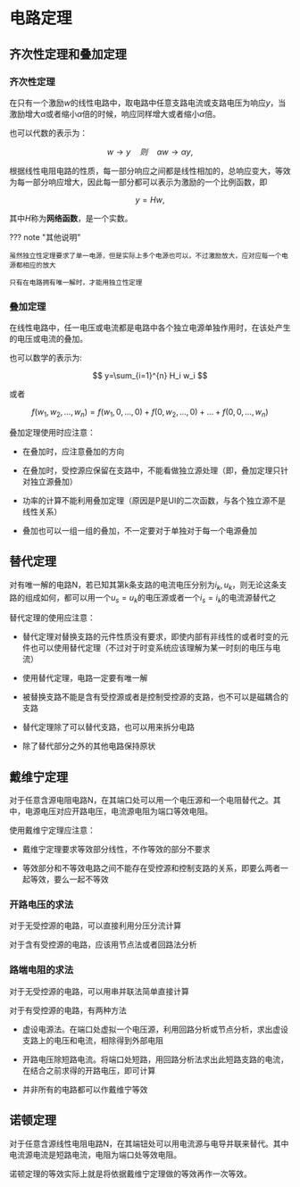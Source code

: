 # 电路定理

## 齐次性定理和叠加定理

### 齐次性定理

在只有一个激励$w$的线性电路中，取电路中任意支路电流或支路电压为响应$y$，当激励增大$\alpha$或者缩小$\alpha$倍的时候，响应同样增大或者缩小$\alpha$倍。

也可以代数的表示为：

$$
w\rightarrow y \quad 则 \quad \alpha w \rightarrow \alpha y,
$$

根据线性电阻电路的性质，每一部分响应之间都是线性相加的，总响应变大，等效为每一部分响应增大，因此每一部分都可以表示为激励的一个比例函数，即

$$
y=Hw,
$$

其中$H$称为**网络函数**，是一个实数。

??? note "其他说明"

    虽然独立性定理要求了单一电源，但是实际上多个电源也可以，不过激励放大，应对应每一个电源都相应的放大

    只有在电路拥有唯一解时，才能用独立性定理

### 叠加定理

在线性电路中，任一电压或电流都是电路中各个独立电源单独作用时，在该处产生的电压或电流的叠加。

也可以数学的表示为:

$$
y=\sum_{i=1}^{n} H_i w_i
$$

或者

$$
f(w_1,w_2,\dots,w_n)=f(w_1,0,\dots,0)+f(0,w_2,\dots,0)+\dots+f(0,0,\dots,w_n)
$$

叠加定理使用时应注意：

+ 在叠加时，应注意叠加的方向

+ 在叠加时，受控源应保留在支路中，不能看做独立源处理（即，叠加定理只针对独立源叠加）

+ 功率的计算不能利用叠加定理（原因是P是UI的二次函数，与各个独立源不是线性关系）

+ 叠加也可以一组一组的叠加，不一定要对于单独对于每一个电源叠加

## 替代定理

对有唯一解的电路N，若已知其第k条支路的电流电压分别为$i_k,u_k$，则无论这条支路的组成如何，都可以用一个$u_s=u_k$的电压源或者一个$i_s=i_k$的电流源替代之

替代定理的使用应注意：

+ 替代定理对替换支路的元件性质没有要求，即使内部有非线性的或者时变的元件也可以使用替代定理（不过对于时变系统应该理解为某一时刻的电压与电流）

+ 使用替代定理，电路一定要有唯一解

+ 被替换支路不能是含有受控源或者是控制受控源的支路，也不可以是磁耦合的支路

+ 替代定理除了可以替代支路，也可以用来拆分电路

+ 除了替代部分之外的其他电路保持原状

## 戴维宁定理

对于任意含源电阻电路N，在其端口处可以用一个电压源和一个电阻替代之。其中，电源电压对应开路电压，电流源电阻为端口等效电阻。

使用戴维宁定理应注意：

+ 戴维宁定理要求等效部分线性，不作等效的部分不要求

+ 等效部分和不等效电路之间不能存在受控源和控制支路的关系，即要么两者一起等效，要么一起不等效

### 开路电压的求法

对于无受控源的电路，可以直接利用分压分流计算

对于含有受控源的电路，应该用节点法或者回路法分析

### 路端电阻的求法

对于无受控源的电路，可以用串并联法简单直接计算

对于有受控源的电路，有两种方法

+ 虚设电源法。在端口处虚拟一个电压源，利用回路分析或节点分析，求出虚设支路上的电压和电流，相除得到外部电阻

+ 开路电压除短路电流。将端口处短路，用回路分析法求出此短路支路的电流，在结合之前求得的开路电压，即可计算

+ 并非所有的电路都可以作戴维宁等效

## 诺顿定理

对于任意含源线性电阻电路N，在其端钮处可以用电流源与电导并联来替代。其中电流源电流是短路电流，电阻为端口处等效电阻。

诺顿定理的等效实际上就是将依据戴维宁定理做的等效再作一次等效。
